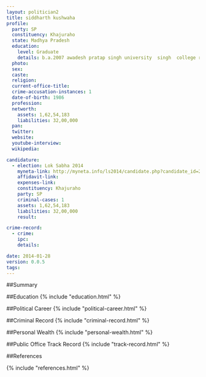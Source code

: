 ```yaml
---
layout: politician2
title: siddharth kushwaha
profile: 
  party: SP
  constituency: Khajuraho
  state: Madhya Pradesh
  education: 
    level: Graduate
    details: b.a.2007 awadesh pratap singh university  singh  college rewa
  photo: 
  sex: 
  caste: 
  religion: 
  current-office-title: 
  crime-accusation-instances: 1
  date-of-birth: 1986
  profession: 
  networth: 
    assets: 1,62,54,183
    liabilities: 32,00,000
  pan: 
  twitter: 
  website: 
  youtube-interview: 
  wikipedia: 

candidature: 
  - election: Lok Sabha 2014
    myneta-link: http://myneta.info/ls2014/candidate.php?candidate_id=2967
    affidavit-link: 
    expenses-link: 
    constituency: Khajuraho 
    party: SP
    criminal-cases: 1
    assets: 1,62,54,183
    liabilities: 32,00,000
    result:  

crime-record: 
  - crime: 
    ipc: 
    details:  

date: 2014-01-28
version: 0.0.5
tags: 
---
```

##Summary


##Education
{% include "education.html" %}


##Political Career
{% include "political-career.html" %}


##Criminal Record
{% include "criminal-record.html" %}


##Personal Wealth
{% include "personal-wealth.html" %}


##Public Office Track Record
{% include "track-record.html" %}


##References


{% include "references.html" %}